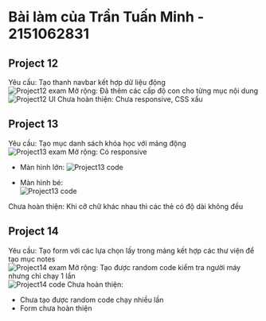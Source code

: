 
# Bài làm của Trần Tuấn Minh - 2151062831  

## Project 12  

Yêu cầu: Tạo thanh navbar kết hợp dữ liệu động   
 ![Project12 exam](/NoteForReadme/project12_exam.jpg)
Mở rộng: Đã thêm các cấp độ con cho từng mục nội dung  
 ![Project12 UI](/NoteForReadme/project12_code.jpg)
Chưa hoàn thiện: Chưa responsive, CSS xấu  

## Project 13  

Yêu cầu: Tạo mục danh sách khóa học với mảng động   
 ![Project13 exam](/NoteForReadme/project13_exam.jpg)
Mở rộng: Có responsive  

- Màn hình lớn:
 ![Project13 code](/NoteForReadme/project13_code_largeScreen.jpg)

- Màn hình bé:  
 ![Project13 code](/NoteForReadme/project13_code_smallScreen.jpg)

Chưa hoàn thiện: Khi cỡ chữ khác nhau thì các thẻ có độ dài không đều  

## Project 14  

Yêu cầu: Tạo form với các lựa chọn lấy trong mảng kết hợp các thư viện để tạo mục notes  
 ![Project14 exam](/NoteForReadme/project14_exam.jpg)
Mở rộng: Tạo được random code kiểm tra người máy nhưng chỉ chạy 1 lần   
 ![Project14 code](/NoteForReadme/project14_code.jpg)
Chưa hoàn thiện:    
- Chưa tạo được random code chạy nhiều lần
- Form chưa hoàn thiện

